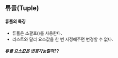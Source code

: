 ## 튜플(Tuple)





#### 튜플의 특징

- 튜플은 소괄호()를 사용한다.
- 리스트와 달리 요소값을 한 번 지정해주면 변경할 수 없다.



##### 튜플 요소값은 변경가능할까??



